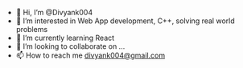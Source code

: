 - 👋 Hi, I’m @Divyank004
- 👀 I’m interested in Web App development, C++, solving real world problems
- 🌱 I’m currently learning React
- 💞️ I’m looking to collaborate on ...
- 📫 How to reach me divyank004@gmail.com

<!---
Divyank004/Divyank004 is a ✨ special ✨ repository because its `README.md` (this file) appears on your GitHub profile.
You can click the Preview link to take a look at your changes.
--->
